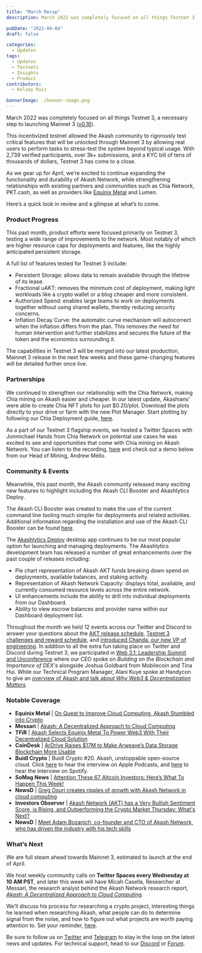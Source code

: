 ```yaml
---
title: "March Recap"
description: March 2022 was completely focused on all things Testnet 3, a necessary step to launching Mainnet 3 v0.16.

pubDate: "2022-04-04"
draft: false

categories:
  - Updates
tags:
  - Updates
  - Testnets
  - Insights
  - Product
contributors:
  - Kelsey Ruiz

bannerImage: ./banner-image.png
---
```


March 2022 was completely focused on all things Testnet 3, a necessary step to launching Mainnet 3 ([v0.16](https://github.com/ovrclk/akash/releases)).

This incentivized testnet allowed the Akash community to rigorously test critical features that will be unlocked through Mainnet 3 by allowing real users to perform tasks to stress-test the system beyond typical usage. With 2,739 verified participants, over 3k+ submissions, and a KYC bill of tens of thousands of dollars, Testnet 3 has come to a close.

As we gear up for April, we’re excited to continue expanding the functionality and durability of Akash Network, while strengthening relationships with existing partners and communities such as Chia Network, PKT.cash, as well as providers like [Equinix Metal](https://metal.equinix.com/customers/akash-network/) and Lumen.

Here’s a quick look in review and a glimpse at what’s to come.

### **Product Progress** 

This past month, product efforts were focused primarily on Testnet 3, testing a wide range of improvements to the network. Most notably of which are higher resource caps for deployments and features, like the highly anticipated persistent storage.

A full list of features tested for Testnet 3 include:

- Persistent Storage: allows data to remain available through the lifetime of its lease.
- Fractional uAKT: removes the minimum cost of deployment, making light workloads like a crypto wallet or a blog cheaper and more consistent.
- Authorized Spend: enables large teams to work on deployments together without using shared wallets, thereby reducing security concerns.
- Inflation Decay Curve: the automatic curve mechanism will autocorrect when the inflation differs from the plan. This removes the need for human intervention and further stabilizes and secures the future of the token and the economics surrounding it.

The capabilities in Testnet 3 will be merged into our latest production, Mainnet 3 release in the next few weeks and these game-changing features will be detailed further once live.

### **Partnerships** 

We continued to strengthen our relationship with the Chia Network, making Chia mining on Akash easier and cheaper. In our latest update, Akashians' were able to create Chia NFT plots for just $0.20/plot. Download the plots directly to your drive or farm with the new Plot Manager. Start plotting by following our Chia Deployment guide, [here](https://akash.network/docs/deploy/chia-on-akash).

As a part of our Testnet 3 flagship events, we hosted a Twitter Spaces with Jonmichael Hands from Chia Network on potential use cases he was excited to see and opportunities that come with Chia mining on Akash Network. You can listen to the recording, [here](https://twitter.com/i/spaces/1eaJbNPPOAkJX) and check out a demo below from our Head of Mining, Andrew Mello.

### **Community & Events** 

Meanwhile, this past month, the Akash community released many exciting new features to highlight including the Akash CLI Booster and Akashlytics Deploy.

The Akash CLI Booster was created to make the use of the current command line tooling much simpler for deployments and related activities. Additional information regarding the installation and use of the Akash CLI Booster can be found [here](https://akash.network/docs/guides/akash-cli-booster).

The [Akashlytics Deploy](https://akash.network/docs/guides/deploy) desktop app continues to be our most popular option for launching and managing deployments. The Akashlytics development team has released a number of great enhancements over the past couple of releases including:

- Pie chart representation of Akash AKT funds breaking down spend on deployments, available balances, and staking activity.
- Representation of Akash Network Capacity: displays total, available, and currently consumed resource levels across the entire network.
- UI enhancements include the ability to drill into individual deployments from our Dashboard.
- Ability to view escrow balances and provider name within our Dashboard deployment list.

Throughout the month we held 12 events across our Twitter and Discord to answer your questions about the [AKT release schedule](https://twitter.com/i/spaces/1kvKpAQBbyZGE?s=20), [Testnet 3 challenges and reward schedule](https://twitter.com/i/spaces/1vAxRkgWnArKl?s=20), and [introduced Chanda, our new VP of engineering](https://twitter.com/i/spaces/1vAxRkbgmnyKl?s=20). In addition to all the extra fun taking place on Twitter and Discord during Testnet 3, we participated in [Web 3.1: Leadership Summit and Unconference](https://hopin.com/events/web-3-1/registration) where our CEO spoke on _Building on the Blockchain and Importance of DEX's_ alongside Joshua Goldbard from Mobilecoin and Tina Hui. While our Technical Program Manager, Alani Kuye spoke at Handycon to give an [overview of Akash and talk about _Why Web3 & Decentralization Matters_](https://youtu.be/m3oRRtQu47A)_._

### **Notable Coverage** 

- **Equinix Metal** | [On Quest to Improve Cloud Computing, Akash Stumbled into Crypto](https://metal.equinix.com/customers/akash-network/)
- **Messari** | [Akash: A Decentralized Approach to Cloud Computing](https://messari.io/article/akash-a-decentralized-approach-to-cloud-computing?utm_source=newsletter_middle&utm_medium=organic_email&utm_campaign=akash_decentralized_cloud_computing)
- **TFiR** | [Akash Selects Equinix Metal To Power Web3 With Their Decentralized Cloud Solution](https://www.tfir.io/akash-selects-equinix-metal-to-power-web3-with-their-decentralized-cloud-solution/)
- **CoinDesk** | [ArDrive Raises $17M to Make Arweave’s Data Storage Blockchain More Usable](https://www.coindesk.com/business/2022/03/03/ardrive-raises-17m-to-make-arweaves-data-storage-blockchain-more-usable/)
- **Buidl Crypto** | Buidl Crypto #20. Akash, unstoppable open-source cloud. Click [here](https://podcasts.apple.com/us/podcast/buidl-crypto/id1545515699) to hear the interview on Apple Podcasts, and [here](https://open.spotify.com/episode/5DatTPYmxEc7K3ndbQi0mF) to hear the interview on Spotify.
- **SoMag News** | [Attention These 67 Altcoin Investors: Here’s What To Happen This Week!](https://www.somagnews.com/attention-these-67-altcoin-investors-heres-what-to-happen-this-week/)
- **NewsD** | [Greg Osuri creates ripples of growth with Akash Network in cloud computing](https://newsd.in/greg-osuri-creates-ripples-of-growth-with-akash-network-in-cloud-computing/)
- **Investors Observer** | [Akash Network (AKT) has a Very Bullish Sentiment Score, is Rising, and Outperforming the Crypto Market Thursday: What's Next?](https://www.investorsobserver.com/news/crypto-update/akash-network-akt-has-a-very-bullish-sentiment-score-is-rising-and-outperforming-the-crypto-market-thursday-whats-next)
- **NewsD** | [Meet Adam Bozanich, co-founder and CTO of Akash Network, who has driven the industry with his tech skills](https://newsd.in/meet-adam-bozanich-co-founder-and-cto-of-akash-network-who-has-driven-the-industry-with-his-tech-skills/)

### **What’s Next** 

We are full steam ahead towards Mainnet 3, estimated to launch at the end of April.

We host weekly community calls on **Twitter Spaces every Wednesday at 10 AM PST**, and later this week will have Micah Casella, Researcher at Messari, the research analyst behind the Akash Network research report, [_Akash: A Decentralized Approach to Cloud Computing_](https://messari.io/article/akash-a-decentralized-approach-to-cloud-computing?utm_source=twitter_micahcasella&utm_medium=organic_social&utm_campaign=akash_decentralized_cloud_computing)_._

We’ll discuss his process for researching a crypto project, interesting things he learned when researching Akash, what people can do to determine signal from the noise, and how to figure out what projects are worth paying attention to. Set your reminder, [here](https://twitter.com/i/spaces/1mrxmagPwNZxy).

Be sure to follow us on [Twitter](https://twitter.com/akashnet) and [Telegram](https://t.me/AkashNW) to stay in the loop on the latest news and updates. For technical support, head to our [Discord](https://discord.com/channels/747885925232672829/747885925878726841) or [Forum](https://forum.akash.network/).

